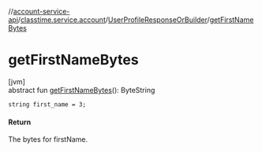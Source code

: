 //[account-service-api](../../../index.md)/[classtime.service.account](../index.md)/[UserProfileResponseOrBuilder](index.md)/[getFirstNameBytes](get-first-name-bytes.md)

# getFirstNameBytes

[jvm]\
abstract fun [getFirstNameBytes](get-first-name-bytes.md)(): ByteString

`string first_name = 3;`

#### Return

The bytes for firstName.
